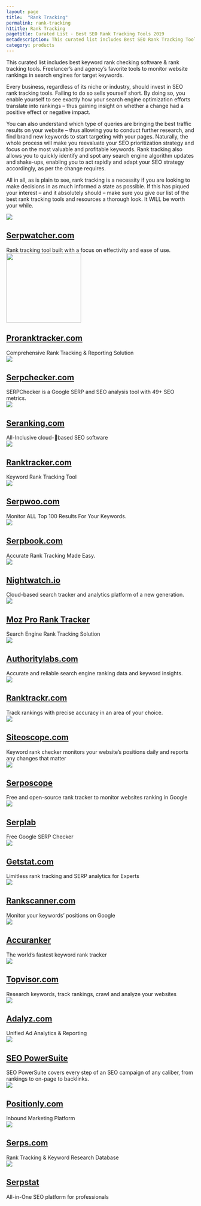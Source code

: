 ```yaml
---
layout: page
title:  "Rank Tracking"
permalink: rank-tracking
h1title: Rank Tracking
pagetitle: Curated List - Best SEO Rank Tracking Tools 2019
metadescription: This curated list includes Best SEO Rank Tracking Tools. Freelancer&#039;s and agency&#039;s favorite tools to monitor rankings in search engines for target keywords.
category: products
---
```

This curated list includes best keyword rank checking software & rank tracking tools. Freelancer’s and agency’s favorite tools to monitor website rankings in search engines for target keywords.

Every business, regardless of its niche or industry, should invest in SEO rank tracking tools. Failing to do so sells yourself short. By doing so, you enable yourself to see exactly how your search engine optimization efforts translate into rankings – thus gaining insight on whether a change had a positive effect or negative impact.

You can also understand which type of queries are bringing the best traffic results on your website – thus allowing you to conduct further research, and find brand new keywords to start targeting with your pages. Naturally, the whole process will make you reevaluate your SEO prioritization strategy and focus on the most valuable and profitable keywords. Rank tracking also allows you to quickly identify and spot any search engine algorithm updates and shake-ups, enabling you to act rapidly and adapt your SEO strategy accordingly, as per the change requires.

All in all, as is plain to see, rank tracking is a necessity if you are looking to make decisions in as much informed a state as possible. If this has piqued your interest – and it absolutely should – make sure you give our list of the best rank tracking tools and resources a thorough look. It WILL be worth your while.

<article class="resource">
<div class="resource__thumb"><img  src="/wp-content/uploads/2017/05/serpwatcher-1140-200x200.png"  /></div>
<div class="resource__info">
<h2 class="h2 category-title"><a href="https://serpwatcher.com/?ref=curatedseotools.com" target="_blank class=">Serpwatcher.com</a></h2>
Rank tracking tool built with a focus on effectivity and ease of use.

</div>
</article><article class="resource">
<div class="resource__thumb"><img  src="/wp-content/uploads/2017/03/proranktracker-com-200x185.png" alt="" width="200" height="185" /></div>
<div class="resource__info">
<h2 class="h2 category-title"><a href="https://proranktracker.com/?ref=curatedseotools.com" target="_blank class=">Proranktracker.com</a></h2>
Comprehensive Rank Tracking &amp; Reporting Solution

</div>
</article><article class="resource">
<div class="resource__thumb"><img  src="/wp-content/uploads/2017/03/serpchecker-big-200x200.png"  /></div>
<div class="resource__info">
<h2 class="h2 category-title"><a href="https://serpchecker.com/?ref=curatedseotools.com" target="_blank class=">Serpchecker.com</a></h2>
SERPChecker is a Google SERP and SEO analysis tool with 49+ SEO metrics.

</div>
</article><article class="resource">
<div class="resource__thumb"><img  src="/wp-content/uploads/2017/01/seranking-com-200x200.png"  /></div>
<div class="resource__info">
<h2 class="h2 category-title"><a href="https://seranking.com/?ref=curatedseotools.com" target="_blank class=">Seranking.com</a></h2>
All-Inclusive cloud-based SEO software

</div>
</article><article class="resource">
<div class="resource__thumb"><img  src="/wp-content/uploads/2017/01/ranktracker-com-200x200.png"  /></div>
<div class="resource__info">
<h2 class="h2 category-title"><a href="https://www.ranktracker.com/?ref=curatedseotools.com" target="_blank class=">Ranktracker.com</a></h2>
Keyword Rank Tracking Tool

</div>
</article><article class="resource">
<div class="resource__thumb"><img  src="/wp-content/uploads/2016/12/logo-jun-2016-mobile-200x200.png"  /></div>
<div class="resource__info">
<h2 class="h2 category-title"><a href="https://www.serpwoo.com/?ref=curatedseotools.com" target="_blank class=">Serpwoo.com</a></h2>
Monitor ALL Top 100 Results For Your Keywords.

</div>
</article><article class="resource">
<div class="resource__thumb"><img  src="/wp-content/uploads/2016/12/serpbook-com-200x200.png"  /></div>
<div class="resource__info">
<h2 class="h2 category-title"><a href="https://serpbook.com/?ref=curatedseotools.com" target="_blank class=">Serpbook.com</a></h2>
Accurate Rank Tracking Made Easy.

</div>
</article><article class="resource">
<div class="resource__thumb"><img  src="/wp-content/uploads/2016/12/nightwatch-io-200x200.png"  /></div>
<div class="resource__info">
<h2 class="h2 category-title"><a href="https://nightwatch.io/?ref=curatedseotools.com" target="_blank class=">Nightwatch.io</a></h2>
Cloud-based search tracker and analytics platform of a new generation.

</div>
</article><article class="resource">
<div class="resource__thumb"><img  src="/wp-content/uploads/2016/12/moz-pro-rank-tracker-200x200.png"  /></div>
<div class="resource__info">
<h2 class="h2 category-title"><a href="https://moz.com/tools/rank-tracker?ref=curatedseotools.com" target="_blank class=">Moz Pro Rank Tracker</a></h2>
Search Engine Rank Tracking Solution

</div>
</article><article class="resource">
<div class="resource__thumb"><img  src="/wp-content/uploads/2016/12/authoritylabs-com-200x200.png"  /></div>
<div class="resource__info">
<h2 class="h2 category-title"><a href="https://authoritylabs.com/?ref=curatedseotools.com" target="_blank class=">Authoritylabs.com</a></h2>
Accurate and reliable search engine ranking data and keyword insights.

</div>
</article><article class="resource">
<div class="resource__thumb"><img  src="/wp-content/uploads/2016/12/ranktrackr-com-200x200.png"  /></div>
<div class="resource__info">
<h2 class="h2 category-title"><a href="http://ranktrackr.com/?ref=curatedseotools.com" target="_blank class=">Ranktrackr.com</a></h2>
Track rankings with precise accuracy in an area of your choice.

</div>
</article><article class="resource">
<div class="resource__thumb"><img  src="/wp-content/uploads/2016/12/siteoscope-com-200x200.png"  /></div>
<div class="resource__info">
<h2 class="h2 category-title"><a href="https://www.siteoscope.com/?ref=curatedseotools.com" target="_blank class=">Siteoscope.com</a></h2>
Keyword rank checker monitors your website’s positions daily and reports any changes that matter

</div>
</article><article class="resource">
<div class="resource__thumb"><img  src="/wp-content/uploads/2016/12/serposcope-200x200.png"  /></div>
<div class="resource__info">
<h2 class="h2 category-title"><a href="https://serposcope.serphacker.com/en/?ref=curatedseotools.com" target="_blank class=">Serposcope</a></h2>
Free and open-source rank tracker to monitor websites ranking in Google

</div>
</article><article class="resource">
<div class="resource__thumb"><img  src="/wp-content/uploads/2016/12/serplab-200x200.png"  /></div>
<div class="resource__info">
<h2 class="h2 category-title"><a href="https://www.serplab.co.uk/?ref=curatedseotools.com" target="_blank class=">Serplab</a></h2>
Free Google SERP Checker

</div>
</article><article class="resource">
<div class="resource__thumb"><img  src="/wp-content/uploads/2016/12/getstat-com-200x200.jpg"  /></div>
<div class="resource__info">
<h2 class="h2 category-title"><a href="https://getstat.com/?ref=curatedseotools.com" target="_blank class=">Getstat.com</a></h2>
Limitless rank tracking and SERP analytics for Experts

</div>
</article><article class="resource">
<div class="resource__thumb"><img  src="/wp-content/uploads/2016/12/rankscanner-com-200x200.png" sizes="(max-width: 200px) 100vw, 200px" srcset="https://curatedseotools.com/wp-content/uploads/2016/12/rankscanner-com-200x200.png 200w, https://curatedseotools.com/wp-content/uploads/2016/12/rankscanner-com-500x500.png 500w, https://curatedseotools.com/wp-content/uploads/2016/12/rankscanner-com-90x90.png 90w, https://curatedseotools.com/wp-content/uploads/2016/12/rankscanner-com.png 515w"  /></div>
<div class="resource__info">
<h2 class="h2 category-title"><a href="https://www.rankscanner.com/?ref=curatedseotools.com" target="_blank class=">Rankscanner.com</a></h2>
Monitor your keywords’ positions on Google

</div>
</article><article class="resource">
<div class="resource__thumb"><img  src="/wp-content/uploads/2016/12/accuranker-200x200.png"  /></div>
<div class="resource__info">
<h2 class="h2 category-title"><a href="https://www.accuranker.com/?ref=curatedseotools.com" target="_blank class=">Accuranker</a></h2>
The world’s fastest keyword rank tracker

</div>
</article><article class="resource">
<div class="resource__thumb"><img  src="/wp-content/uploads/2016/12/topvisor-com-200x200.png" sizes="(max-width: 200px) 100vw, 200px" srcset="https://curatedseotools.com/wp-content/uploads/2016/12/topvisor-com-200x200.png 200w, https://curatedseotools.com/wp-content/uploads/2016/12/topvisor-com-90x90.png 90w, https://curatedseotools.com/wp-content/uploads/2016/12/topvisor-com.png 315w"  /></div>
<div class="resource__info">
<h2 class="h2 category-title"><a href="https://topvisor.com/?ref=curatedseotools.com" target="_blank class=">Topvisor.com</a></h2>
Research keywords, track rankings, crawl and analyze your websites

</div>
</article><article class="resource">
<div class="resource__thumb"><img  src="/wp-content/uploads/2016/12/adalyz-com-200x200.png"  /></div>
<div class="resource__info">
<h2 class="h2 category-title"><a href="https://www.adalyz.com/?ref=curatedseotools.com" target="_blank class=">Adalyz.com</a></h2>
Unified Ad Analytics &amp; Reporting

</div>
</article><article class="resource">
<div class="resource__thumb"><img  src="/wp-content/uploads/2016/12/seo-powersuite-200x200.jpg"  /></div>
<div class="resource__info">
<h2 class="h2 category-title"><a href="http://www.link-assistant.com/?ref=curatedseotools.com" target="_blank class=">SEO PowerSuite</a></h2>
SEO PowerSuite covers every step of an SEO campaign of any caliber, from rankings to on-page to backlinks.

</div>
</article><article class="resource">
<div class="resource__thumb"><img  src="/wp-content/uploads/2016/12/positionly-com-200x200.gif"  /></div>
<div class="resource__info">
<h2 class="h2 category-title"><a href="https://positionly.com/?ref=curatedseotools.com" target="_blank class=">Positionly.com</a></h2>
Inbound Marketing Platform

</div>
</article><article class="resource">
<div class="resource__thumb"><img  src="/wp-content/uploads/2016/12/serps-com-200x200.png"  /></div>
<div class="resource__info">
<h2 class="h2 category-title"><a href="https://serps.com/?ref=curatedseotools.com" target="_blank class=">Serps.com</a></h2>
Rank Tracking &amp; Keyword Research Database

</div>
</article><article class="resource">
<div class="resource__thumb"><img  src="/wp-content/uploads/2016/12/images-1-200x200.png" sizes="(max-width: 200px) 100vw, 200px" srcset="https://curatedseotools.com/wp-content/uploads/2016/12/images-1-200x200.png 200w, https://curatedseotools.com/wp-content/uploads/2016/12/images-1-90x90.png 90w, https://curatedseotools.com/wp-content/uploads/2016/12/images-1.png 225w"  /></div>
<div class="resource__info">
<h2 class="h2 category-title"><a href="https://serpstat.com/?ref=curatedseotools.com" target="_blank class=">Serpstat</a></h2>
All-in-One SEO platform for professionals

</div>
</article>
